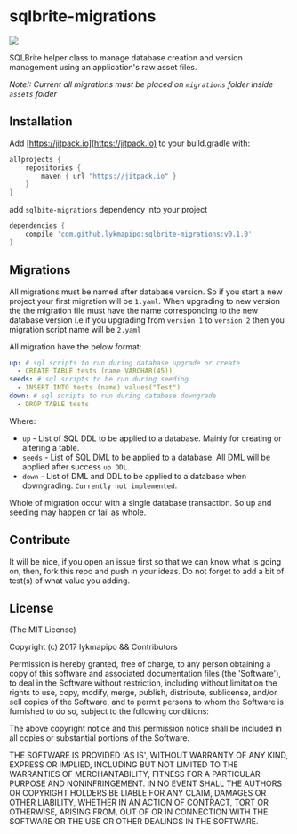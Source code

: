 sqlbrite-migrations
===================

[![](https://jitpack.io/v/lykmapipo/sqlbrite-migrations.svg)](https://jitpack.io/#lykmapipo/sqlbrite-migrations)

SQLBrite helper class to manage database creation and version management using an application's raw asset files.

*Note!: Current all migrations must be placed on `migrations` folder inside `assets` folder*


## Installation
Add [https://jitpack.io](https://jitpack.io) to your build.gradle with:
```gradle
allprojects {
    repositories {
        maven { url "https://jitpack.io" }
    }
}
```
add `sqlbite-migrations` dependency into your project

```gradle
dependencies {
    compile 'com.github.lykmapipo:sqlbrite-migrations:v0.1.0'
}
```

## Migrations
All migrations must be named after database version. So if you start a new project your first migration will be `1.yaml`.
When upgrading to new version the the migration file must have the name corresponding to the new database version i.e
if you upgrading from `version 1` to `version 2` then you migration script name will be `2.yaml`

All migration have the below format:

```yaml
up: # sql scripts to run during database upgrade or create
  - CREATE TABLE tests (name VARCHAR(45))
seeds: # sql scripts to be run during seeding
  - INSERT INTO tests (name) values("Test")
down: # sql scripts to run during database downgrade
  - DROP TABLE tests
```

Where:

- `up` - List of SQL DDL to be applied to a database. Mainly for creating or altering a table.
- `seeds` - List of SQL DML to be applied to a database. All DML will be applied after success `up DDL`.
- `down` - List of DML and DDL to be applied to a database when downgrading. `Currently not implemented`.

Whole of migration occur with a single database transaction. So up and seeding may happen or fail as whole.

## Contribute
It will be nice, if you open an issue first so that we can know what is going on, then, fork this repo and push in your ideas. 
Do not forget to add a bit of test(s) of what value you adding.

## License 

(The MIT License)

Copyright (c) 2017 lykmapipo && Contributors

Permission is hereby granted, free of charge, to any person obtaining
a copy of this software and associated documentation files (the
'Software'), to deal in the Software without restriction, including
without limitation the rights to use, copy, modify, merge, publish,
distribute, sublicense, and/or sell copies of the Software, and to
permit persons to whom the Software is furnished to do so, subject to
the following conditions:

The above copyright notice and this permission notice shall be
included in all copies or substantial portions of the Software.

THE SOFTWARE IS PROVIDED 'AS IS', WITHOUT WARRANTY OF ANY KIND,
EXPRESS OR IMPLIED, INCLUDING BUT NOT LIMITED TO THE WARRANTIES OF
MERCHANTABILITY, FITNESS FOR A PARTICULAR PURPOSE AND NONINFRINGEMENT.
IN NO EVENT SHALL THE AUTHORS OR COPYRIGHT HOLDERS BE LIABLE FOR ANY
CLAIM, DAMAGES OR OTHER LIABILITY, WHETHER IN AN ACTION OF CONTRACT,
TORT OR OTHERWISE, ARISING FROM, OUT OF OR IN CONNECTION WITH THE
SOFTWARE OR THE USE OR OTHER DEALINGS IN THE SOFTWARE.